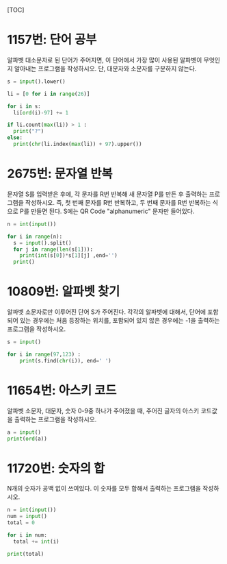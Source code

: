 [TOC]

# 1157번: 단어 공부
알파벳 대소문자로 된 단어가 주어지면, 이 단어에서 가장 많이 사용된 알파벳이 무엇인지 알아내는 프로그램을 작성하시오. 단, 대문자와 소문자를 구분하지 않는다.
``` python
s = input().lower()

li = [0 for i in range(26)]

for i in s:
  li[ord(i)-97] += 1

if li.count(max(li)) > 1 :
  print("?")
else:
  print(chr(li.index(max(li)) + 97).upper())
```

# 2675번: 문자열 반복
문자열 S를 입력받은 후에, 각 문자를 R번 반복해 새 문자열 P를 만든 후 출력하는 프로그램을 작성하시오. 즉, 첫 번째 문자를 R번 반복하고, 두 번째 문자를 R번 반복하는 식으로 P를 만들면 된다. S에는 QR Code "alphanumeric" 문자만 들어있다.
``` python
n = int(input())

for i in range(n):
  s = input().split()
  for j in range(len(s[1])):
    print(int(s[0])*s[1][j] ,end='')
  print()
```

# 10809번: 알파벳 찾기
알파벳 소문자로만 이루어진 단어 S가 주어진다. 각각의 알파벳에 대해서, 단어에 포함되어 있는 경우에는 처음 등장하는 위치를, 포함되어 있지 않은 경우에는 -1을 출력하는 프로그램을 작성하시오.
``` python
s = input()

for i in range(97,123) :
    print(s.find(chr(i)), end=' ') 
```

# 11654번: 아스키 코드
알파벳 소문자, 대문자, 숫자 0-9중 하나가 주어졌을 때, 주어진 글자의 아스키 코드값을 출력하는 프로그램을 작성하시오.
```python
a = input()
print(ord(a))
```

# 11720번: 숫자의 합
N개의 숫자가 공백 없이 쓰여있다. 이 숫자를 모두 합해서 출력하는 프로그램을 작성하시오.
```python
n = int(input())
num = input()
total = 0

for i in num:
  total += int(i)

print(total)
```




